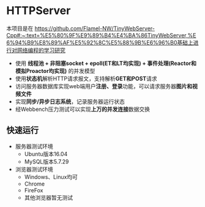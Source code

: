 

HTTPServer
===============

本项目是在 https://github.com/Flamel-NW/TinyWebServer-Cpp#:~:text=%E5%80%9F%E9%89%B4%E4%BA%86TinyWebServer,%E6%94%B9%E8%89%AF%E5%92%8C%E5%88%9B%E6%96%B0基础上进行对网络编程的学习研究

* 使用 **线程池 + 非阻塞socket + epoll(ET和LT均实现) + 事件处理(Reactor和模拟Proactor均实现)** 的并发模型
* 使用**状态机**解析HTTP请求报文，支持解析**GET和POST**请求
* 访问服务器数据库实现web端用户**注册、登录**功能，可以请求服务器**图片和视频文件**
* 实现**同步/异步日志系统**，记录服务器运行状态
* 经Webbench压力测试可以实现**上万的并发连接**数据交换


快速运行
------------
* 服务器测试环境
	* Ubuntu版本16.04
	* MySQL版本5.7.29
* 浏览器测试环境
	* Windows、Linux均可
	* Chrome
	* FireFox
	* 其他浏览器暂无测试
